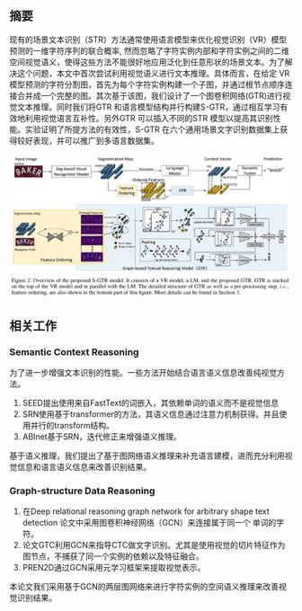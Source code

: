 ## 摘要
现有的场景文本识别（STR）方法通常使用语言模型来优化视觉识别（VR）模型预测的一维字符序列的联合概率, 然而忽略了字符实例内部和字符实例之间的二维空间视觉语义，使得这些方法不能很好地应用泛化到任意形状的场景文本。为了解决这个问题，本文中首次尝试利用视觉语义进行文本推理。具体而言，在给定 VR 模型预测的字符分割图，首先为每个字符实例构建一个子图，并通过根节点顺序连接合并成一个完整的图。其次基于该图，我们设计了一个图卷积网络(GTR)进行视觉文本推理。同时我们将GTR 和语言模型结构并行构建S-GTR，通过相互学习有效地利用视觉语言互补性。另外GTR 可以插入不同的STR 模型以提高其识别性能。实验证明了所提方法的有效性，S-GTR 在六个通用场景文字识别数据集上获得较好表现，并可以推广到多语言数据集。

![img.png](../img/GTR-struct.png)

## 相关工作
### Semantic Context Reasoning
为了进一步增强文本识别的性能。一些方法开始结合语言语义信息改善纯视觉方法。
1. SEED提出使用来自FastText的词嵌入，其依赖单词的语义而不是视觉信息
2. SRN使用基于transformer的方法，其语义信息通过注意力机制获得。并且使用并行的transform结构。
3. ABInet基于SRN，迭代修正来增强语义推理。

基于语义推理，我们提出了基于图网络语义推理来补充语言建模，进而充分利用视觉信息和语言语义信息来改善识别结果。
### Graph-structure Data Reasoning
1. 在Deep relational reasoning graph network for arbitrary shape text detection 论文中采用图卷积神经网络（GCN）来连接属于同一个
单词的字符。
2. 论文GTC利用GCN来指导CTC做文字识别。尤其是使用视觉的切片特征作为图节点，不捕获了同一个实例的依赖以及特征融合。
3. PREN2D通过GCN采用元学习框架来提取视觉表示。

本论文我们采用基于GCN的两层图网络来进行字符实例的空间语义推理来改善视觉识别结果。





